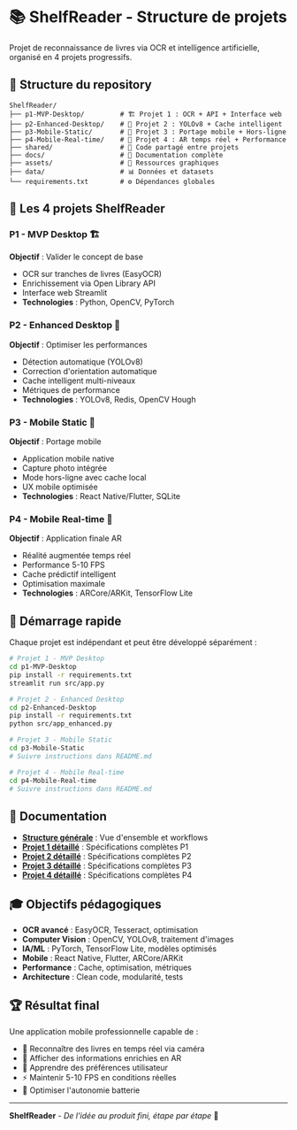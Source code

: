 # 📚 **ShelfReader - Structure de projets**

Projet de reconnaissance de livres via OCR et intelligence artificielle, organisé en 4 projets progressifs.

## 📁 **Structure du repository**

```
ShelfReader/
├── p1-MVP-Desktop/         # 🏗️ Projet 1 : OCR + API + Interface web
├── p2-Enhanced-Desktop/    # 🚀 Projet 2 : YOLOv8 + Cache intelligent
├── p3-Mobile-Static/       # 📱 Projet 3 : Portage mobile + Hors-ligne
├── p4-Mobile-Real-time/    # 🎯 Projet 4 : AR temps réel + Performance
├── shared/                 # 🔗 Code partagé entre projets
├── docs/                   # 📖 Documentation complète
├── assets/                 # 🎨 Ressources graphiques
├── data/                   # 📊 Données et datasets
└── requirements.txt        # ⚙️ Dépendances globales
```

## 🎯 **Les 4 projets ShelfReader**

### **P1 - MVP Desktop** 🏗️
**Objectif** : Valider le concept de base
- OCR sur tranches de livres (EasyOCR)
- Enrichissement via Open Library API
- Interface web Streamlit
- **Technologies** : Python, OpenCV, PyTorch

### **P2 - Enhanced Desktop** 🚀
**Objectif** : Optimiser les performances
- Détection automatique (YOLOv8)
- Correction d'orientation automatique
- Cache intelligent multi-niveaux
- Métriques de performance
- **Technologies** : YOLOv8, Redis, OpenCV Hough

### **P3 - Mobile Static** 📱
**Objectif** : Portage mobile
- Application mobile native
- Capture photo intégrée
- Mode hors-ligne avec cache local
- UX mobile optimisée
- **Technologies** : React Native/Flutter, SQLite

### **P4 - Mobile Real-time** 🎯
**Objectif** : Application finale AR
- Réalité augmentée temps réel
- Performance 5-10 FPS
- Cache prédictif intelligent
- Optimisation maximale
- **Technologies** : ARCore/ARKit, TensorFlow Lite

## 🚀 **Démarrage rapide**

Chaque projet est indépendant et peut être développé séparément :

```bash
# Projet 1 - MVP Desktop
cd p1-MVP-Desktop
pip install -r requirements.txt
streamlit run src/app.py

# Projet 2 - Enhanced Desktop
cd p2-Enhanced-Desktop
pip install -r requirements.txt
python src/app_enhanced.py

# Projet 3 - Mobile Static
cd p3-Mobile-Static
# Suivre instructions dans README.md

# Projet 4 - Mobile Real-time
cd p4-Mobile-Real-time
# Suivre instructions dans README.md
```

## 📖 **Documentation**

- **[Structure générale](docs/Structure.md)** : Vue d'ensemble et workflows
- **[Projet 1 détaillé](docs/project1.md)** : Spécifications complètes P1
- **[Projet 2 détaillé](docs/project2.md)** : Spécifications complètes P2
- **[Projet 3 détaillé](docs/project3.md)** : Spécifications complètes P3
- **[Projet 4 détaillé](docs/project4.md)** : Spécifications complètes P4

## 🎓 **Objectifs pédagogiques**

- **OCR avancé** : EasyOCR, Tesseract, optimisation
- **Computer Vision** : OpenCV, YOLOv8, traitement d'images
- **IA/ML** : PyTorch, TensorFlow Lite, modèles optimisés
- **Mobile** : React Native, Flutter, ARCore/ARKit
- **Performance** : Cache, optimisation, métriques
- **Architecture** : Clean code, modularité, tests

## 🏆 **Résultat final**

Une application mobile professionnelle capable de :
- 📸 Reconnaître des livres en temps réel via caméra
- 🎯 Afficher des informations enrichies en AR
- 🧠 Apprendre des préférences utilisateur
- ⚡ Maintenir 5-10 FPS en conditions réelles
- 🔋 Optimiser l'autonomie batterie

---

**ShelfReader** - *De l'idée au produit fini, étape par étape* 🎯